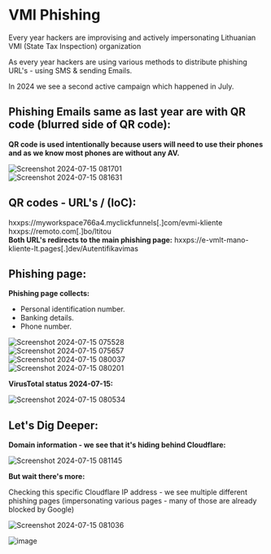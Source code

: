 # VMI Phishing
Every year hackers are improvising and actively impersonating Lithuanian VMI (State Tax Inspection) organization

As every year hackers are using various methods to distribute phishing URL's - using SMS & sending Emails.    

In 2024 we see a second active campaign which happened in July.

## Phishing Emails same as last year are with QR code (blurred side of QR code):      

__QR code is used intentionally because users will need to use their phones and as we know most phones are without any AV.__    

![Screenshot 2024-07-15 081701](https://github.com/user-attachments/assets/5f7c8f75-3155-47f9-ade0-7bb9518920ea)    
![Screenshot 2024-07-15 081631](https://github.com/user-attachments/assets/c31ec081-2195-411d-8b1e-3cee8ff87fde)    

## QR codes - URL's / (IoC):
hxxps://myworkspace766a4.myclickfunnels[.]com/evmi-kliente    
hxxps://remoto.com[.]bo/ltitou    
__Both URL's redirects to the main phishing page:__ hxxps://e-vmlt-mano-kliente-lt.pages[.]dev/Autentifikavimas    

## Phishing page:

__Phishing page collects:__
- Personal identification number.
- Banking details.
- Phone number.

![Screenshot 2024-07-15 075528](https://github.com/user-attachments/assets/c5cc3878-e29c-4828-9e3f-a679c9f49f92)    
![Screenshot 2024-07-15 075657](https://github.com/user-attachments/assets/b102bec2-9e5d-445e-8fc1-a369947915a2)    
![Screenshot 2024-07-15 080037](https://github.com/user-attachments/assets/cc649af7-f572-478c-a019-ecfc9664ac41)    
![Screenshot 2024-07-15 080201](https://github.com/user-attachments/assets/b8d1e401-b8be-41f3-b793-77bdfa600a25)    

__VirusTotal status 2024-07-15:__    

![Screenshot 2024-07-15 080534](https://github.com/user-attachments/assets/c140df30-3c81-4293-9232-7e70c006723d)    

## Let's Dig Deeper:    

__Domain information - we see that it's hiding behind Cloudflare:__    

![Screenshot 2024-07-15 081145](https://github.com/user-attachments/assets/07d222ea-e7b1-4b53-acf3-fd1975054ee1)    

__But wait there's more:__    

Checking this specific Cloudflare IP address - we see multiple different phishing pages (impersonating various pages - many of those are already blocked by Google)    

![Screenshot 2024-07-15 081036](https://github.com/user-attachments/assets/947bc09f-8224-4222-a365-b72040daaa78)    

![image](https://github.com/user-attachments/assets/c02c1681-3136-4500-8f2c-34bee01dd27a)







